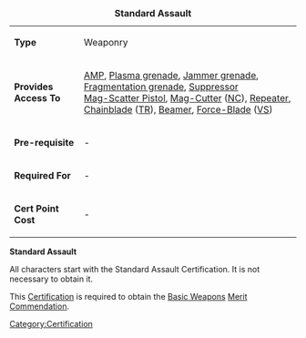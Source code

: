 <table>
<caption><strong>Standard Assault</strong></caption>
<tbody>
<tr class="odd">
<td><p><strong>Type</strong></p></td>
<td><p>Weaponry</p></td>
</tr>
<tr class="even">
<td><p><strong>Provides Access To</strong></p></td>
<td><p><a href="Automatic_Machine_Pistol.md" title="wikilink">AMP</a>, <a href="Plasma_grenade.md" title="wikilink">Plasma grenade</a>, <a href="Jammer_grenade.md" title="wikilink">Jammer grenade</a>, <a href="Fragmentation_grenade.md" title="wikilink">Fragmentation grenade</a>, <a href="Suppressor.md" title="wikilink">Suppressor</a><br />
<a href="Mag-Scatter.md" title="wikilink">Mag-Scatter Pistol</a>, <a href="Mag-Cutter.md" title="wikilink">Mag-Cutter</a> (<a href="New_Conglomerate.md" title="wikilink">NC</a>), <a href="Repeater.md" title="wikilink">Repeater</a>, <a href="Chainblade.md" title="wikilink">Chainblade</a> (<a href="Terran_Republic.md" title="wikilink">TR</a>), <a href="Beamer.md" title="wikilink">Beamer</a>, <a href="Force-Blade.md" title="wikilink">Force-Blade</a> (<a href="Vanu_Sovereignty.md" title="wikilink">VS</a>)</p></td>
</tr>
<tr class="odd">
<td><p><strong>Pre-requisite</strong></p></td>
<td><p>-</p></td>
</tr>
<tr class="even">
<td><p><strong>Required For</strong></p></td>
<td><p>-</p></td>
</tr>
<tr class="odd">
<td><p><strong>Cert Point Cost</strong></p></td>
<td><p>-</p></td>
</tr>
</tbody>
</table>

**Standard Assault**

All characters start with the Standard Assault Certification. It is not
necessary to obtain it.

This [Certification](Certification.md "wikilink") is required to obtain the
[Basic Weapons](</Basic_Weapons_(Merit)> "wikilink") [Merit
Commendation](Merit_Commendation.md "wikilink").

[Category:Certification](Category:Certification.md "wikilink")
